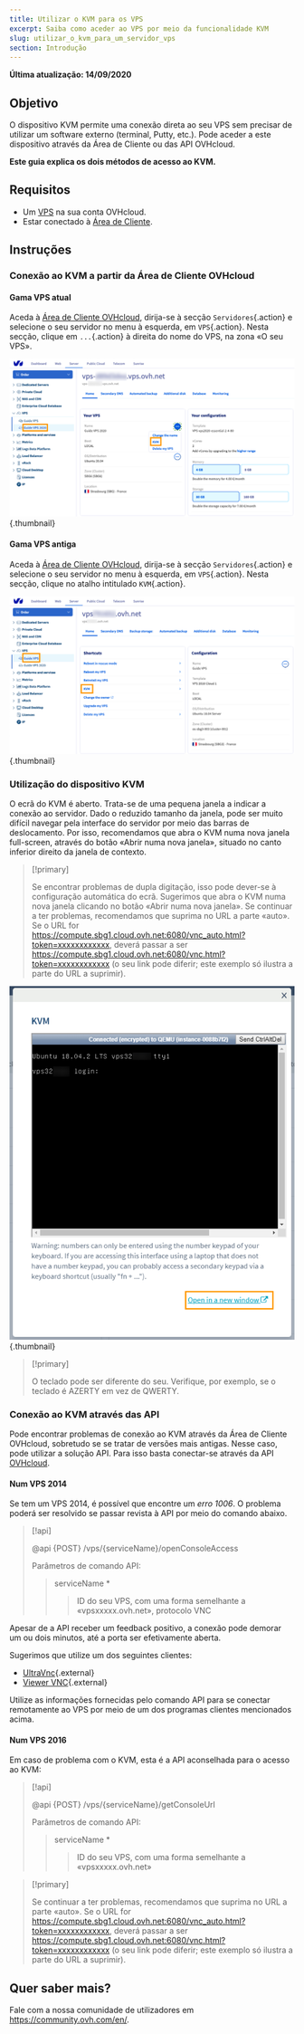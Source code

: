 ```yaml
---
title: Utilizar o KVM para os VPS
excerpt: Saiba como aceder ao VPS por meio da funcionalidade KVM
slug: utilizar_o_kvm_para_um_servidor_vps
section: Introdução
---
```


**Última atualização: 14/09/2020**

## Objetivo

O dispositivo KVM permite uma conexão direta ao seu VPS sem precisar de utilizar um software externo (terminal, Putty, etc.). Pode aceder a este dispositivo através da Área de Cliente ou das API OVHcloud.  

**Este guia explica os dois métodos de acesso ao KVM.**

## Requisitos

- Um [VPS](https://www.ovhcloud.com/pt/vps/) na sua conta OVHcloud.
- Estar conectado à [Área de Cliente](https://www.ovh.com/auth/?action=gotomanager).

## Instruções

### Conexão ao KVM a partir da Área de Cliente OVHcloud

#### Gama VPS atual

Aceda à [Área de Cliente OVHcloud](https://www.ovh.com/auth/?action=gotomanager), dirija-se à secção `Servidores`{.action} e selecione o seu servidor no menu à esquerda, em `VPS`{.action}. Nesta secção, clique em `...`{.action} à direita do nome do VPS, na zona «O seu VPS».

![Abrir KVM](images/kvm-new1.png){.thumbnail}

#### Gama VPS antiga

Aceda à [Área de Cliente OVHcloud](https://www.ovh.com/auth/?action=gotomanager), dirija-se à secção `Servidores`{.action} e selecione o seu servidor no menu à esquerda, em `VPS`{.action}. Nesta secção, clique no atalho intitulado `KVM`{.action}.

![Clique no botão KVM](images/kvm-new2.png){.thumbnail}

### Utilização do dispositivo KVM

O ecrã do KVM é aberto. Trata-se de uma pequena janela a indicar a conexão ao servidor. Dado o reduzido tamanho da janela, pode ser muito difícil navegar pela interface do servidor por meio das barras de deslocamento. Por isso, recomendamos que abra o KVM numa nova janela full-screen, através do botão «Abrir numa nova janela», situado no canto inferior direito da janela de contexto.

> [!primary]
>
> Se encontrar problemas de dupla digitação, isso pode dever-se à configuração automática do ecrã. Sugerimos que abra o KVM numa nova janela clicando no botão «Abrir numa nova janela».
> Se continuar a ter problemas, recomendamos que suprima no URL a parte «auto». Se o URL for https://compute.sbg1.cloud.ovh.net:6080/vnc_auto.html?token=xxxxxxxxxxxx, deverá passar a ser https://compute.sbg1.cloud.ovh.net:6080/vnc.html?token=xxxxxxxxxxxx (o seu link pode diferir; este exemplo só ilustra a parte do URL a suprimir).
>

![Conexão ao KVM](images/kvm_screen.png){.thumbnail}

> [!primary]
>
> O teclado pode ser diferente do seu. Verifique, por exemplo, se o teclado é AZERTY em vez de QWERTY.
>

### Conexão ao KVM através das API

Pode encontrar problemas de conexão ao KVM através da Área de Cliente OVHcloud, sobretudo se se tratar de versões mais antigas. Nesse caso, pode utilizar a solução API. Para isso basta conectar-se através da API [OVHcloud](https://api.ovh.com/).

#### Num VPS 2014

Se tem um VPS 2014, é possível que encontre um *erro 1006*. O problema poderá ser resolvido se passar revista à API por meio do comando abaixo.

> \[!api]
>
> @api {POST} /vps/{serviceName}/openConsoleAccess
>
> Parâmetros de comando API:
>
>> serviceName \*
>>> ID do seu VPS, com uma forma semelhante a «vpsxxxxx.ovh.net»,
>> protocolo
>>> VNC

Apesar de a API receber um feedback positivo, a conexão pode demorar um ou dois minutos, até a porta ser efetivamente aberta.

Sugerimos que utilize um dos seguintes clientes:

- [UltraVnc](https://www.uvnc.com/downloads/ultravnc.html){.external}
- [Viewer VNC](https://www.realvnc.com/en/connect/download/viewer/){.external}

Utilize as informações fornecidas pelo comando API para se conectar remotamente ao VPS por meio de um dos programas clientes mencionados acima.

#### Num VPS 2016

Em caso de problema com o KVM, esta é a API aconselhada para o acesso ao KVM:

> \[!api]
>
> @api {POST} /vps/{serviceName}/getConsoleUrl
>
> Parâmetros de comando API:
>
>> serviceName \*
>>> ID do seu VPS, com uma forma semelhante a «vpsxxxxx.ovh.net»
>

> [!primary]
>
> Se continuar a ter problemas, recomendamos que suprima no URL a parte «auto». Se o URL for https://compute.sbg1.cloud.ovh.net:6080/vnc_auto.html?token=xxxxxxxxxxxx, deverá passar a ser https://compute.sbg1.cloud.ovh.net:6080/vnc.html?token=xxxxxxxxxxxx (o seu link pode diferir; este exemplo só ilustra a parte do URL a suprimir).
>

## Quer saber mais?

Fale com a nossa comunidade de utilizadores em <https://community.ovh.com/en/>.
